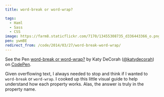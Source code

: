 ```yaml
---
title: word-break or word-wrap?

tags:
  - Haml
  - Sass
  - CSS
image: https://farm8.staticflickr.com/7170/13455308735_d336443366_o.png
pen: ywmBE
redirect_from: /code/2014/03/27/word-break-word-wrap/
---
```


<p data-height="450" data-theme-id="97" data-slug-hash="ywmBE" data-default-tab="result" class='codepen'>See the Pen <a href='http://codepen.io/katydecorah/pen/ywmBE/'>word-break or word-wrap?</a> by Katy DeCorah (<a href='http://codepen.io/katydecorah'>@katydecorah</a>) on <a href='http://codepen.io'>CodePen</a>.</p>

Given overflowing text, I always needed to stop and think if I wanted to `word-break` or `word-wrap`. I cooked up this little visual guide to help understand how each property works. Alas, the answer is truly in the property name.
